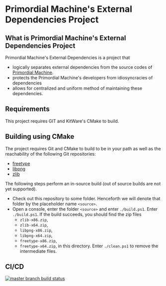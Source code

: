 # Primordial Machine's External Dependencies Project

## What is Primordial Machine's External Dependencies Project
Primordial Machine's External Dependencies is a project that
- logically separates external dependencies from the source codes of
  [Primordial Machine](https://github.com/primordialmachine/primordialmachine/).
- protects the Primordial Machine's developers from idiosyncracies of dependencies
- allows for centralized and uniform method of maintaining these dependencies.

## Requirements
This project requires GIT and KitWare's CMake to build.

## Building using CMake
The project requires Git and CMake to build to be in your path as well as
the reachability of the following Git repositories:
- [freetype](https://gitlab.freedesktop.org/freetype/freetype.git)
- [libpng](https://github.com/glennrp/libpng.git)
- [zlib](https://github.com/madler/zlib.git)

The following steps perform an in-source build (out of source builds are not yet supported).

- Check out this repository to some folder. Henceforth we will denote that folder by the placeholder name `<source>`.
- Open a console, enter the folder `<source>` and enter `./build.ps1`.
  Enter `./build.ps1`. If the build succeeds, you should find the zip files
  - `zlib-x86.zip`,
  - `zlib-x64.zip`,
  - `libpng-x86.zip`,
  - `libpng-x64.zip`,
  - `freetype-x86.zip`,
  - `freetype-x64.zip`,
  in this directory.
  Enter `./clean.ps1` to remove the intermediate files.

## CI/CD
[![master branch build status](https://ci.appveyor.com/api/projects/status/7copraus0a07l1el/branch/master?svg=true)](https://ci.appveyor.com/project/primordialmachine/primordialmachine-dependencies/branch/master)
